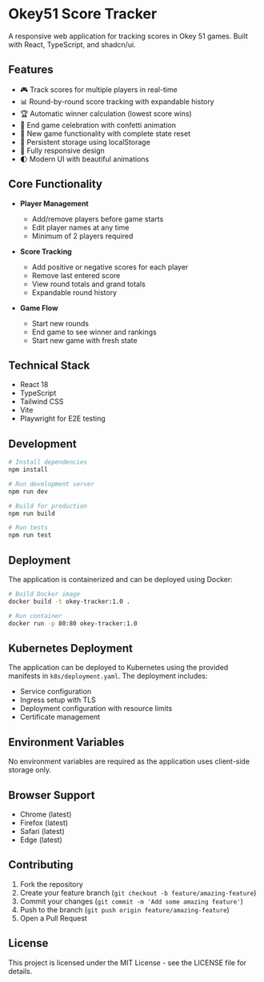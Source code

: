 # Okey51 Score Tracker

A responsive web application for tracking scores in Okey 51 games. Built with React, TypeScript, and shadcn/ui.

## Features

- 🎮 Track scores for multiple players in real-time
- 📊 Round-by-round score tracking with expandable history
- 🏆 Automatic winner calculation (lowest score wins)
- 🎯 End game celebration with confetti animation
- 🔄 New game functionality with complete state reset
- 💾 Persistent storage using localStorage
- 📱 Fully responsive design
- 🌓 Modern UI with beautiful animations

## Core Functionality

- **Player Management**
  - Add/remove players before game starts
  - Edit player names at any time
  - Minimum of 2 players required

- **Score Tracking**
  - Add positive or negative scores for each player
  - Remove last entered score
  - View round totals and grand totals
  - Expandable round history

- **Game Flow**
  - Start new rounds
  - End game to see winner and rankings
  - Start new game with fresh state

## Technical Stack

- React 18
- TypeScript
- Tailwind CSS
- Vite
- Playwright for E2E testing

## Development

```bash
# Install dependencies
npm install

# Run development server
npm run dev

# Build for production
npm run build

# Run tests
npm run test
```

## Deployment

The application is containerized and can be deployed using Docker:

```bash
# Build Docker image
docker build -t okey-tracker:1.0 .

# Run container
docker run -p 80:80 okey-tracker:1.0
```

## Kubernetes Deployment

The application can be deployed to Kubernetes using the provided manifests in `k8s/deployment.yaml`. The deployment includes:

- Service configuration
- Ingress setup with TLS
- Deployment configuration with resource limits
- Certificate management

## Environment Variables

No environment variables are required as the application uses client-side storage only.

## Browser Support

- Chrome (latest)
- Firefox (latest)
- Safari (latest)
- Edge (latest)

## Contributing

1. Fork the repository
2. Create your feature branch (`git checkout -b feature/amazing-feature`)
3. Commit your changes (`git commit -m 'Add some amazing feature'`)
4. Push to the branch (`git push origin feature/amazing-feature`)
5. Open a Pull Request

## License

This project is licensed under the MIT License - see the LICENSE file for details.
